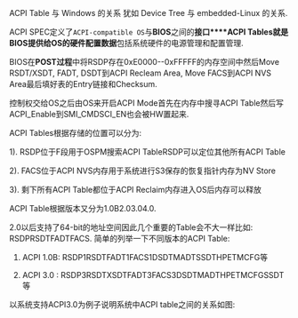 
ACPI Table 与 Windows 的关系 犹如 Device Tree 与 embedded-Linux 的关系. 

ACPI SPEC定义了`ACPI-compatible OS`与**BIOS**之间的**接口****ACPI Tables就是BIOS提供给OS的硬件配置数据**包括系统硬件的电源管理和配置管理. 

BIOS在**POST过程**中将RSDP存在0xE0000--0xFFFFF的内存空间中然后Move RSDT/XSDT, FADT, DSDT到ACPI Recleam Area, Move FACS到ACPI NVS Area最后填好表的Entry链接和Checksum. 

控制权交给OS之后由OS来开启ACPI Mode首先在内存中搜寻ACPI Table然后写ACPI_Enable到SMI_CMDSCI_EN也会被HW置起来. 

ACPI Tables根据存储的位置可以分为: 

1).  RSDP位于F段用于OSPM搜索ACPI TableRSDP可以定位其他所有ACPI Table

2).  FACS位于ACPI NVS内存用于系统进行S3保存的恢复指针内存为NV Store

3). 剩下所有ACPI Table都位于ACPI Reclaim内存进入OS后内存可以释放

ACPI Table根据版本又分为1.0B2.03.04.0. 

2.0以后支持了64-bit的地址空间因此几个重要的Table会不大一样比如: RSDPRSDTFADTFACS. 简单的列举一下不同版本的ACPI Table: 

1) ACPI 1.0B: RSDP1RSDTFADT1FACS1DSDTMADTSSDTHPETMCFG等

2) ACPI 3.0 : RSDP3RSDTXSDTFADT3FACS3DSDTMADTHPETMCFGSSDT等

以系统支持ACPI3.0为例子说明系统中ACPI table之间的关系如图: 

